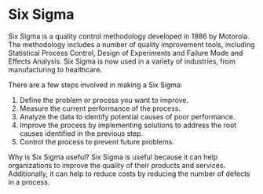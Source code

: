 # Six Sigma

Six Sigma is a quality control methodology developed in 1986 by Motorola. The methodology includes a number of quality improvement tools, including Statistical Process Control, Design of Experiments and Failure Mode and Effects Analysis. Six Sigma is now used in a variety of industries, from manufacturing to healthcare.

There are a few steps involved in making a Six Sigma:

1. Define the problem or process you want to improve.
2. Measure the current performance of the process.
3. Analyze the data to identify potential causes of poor performance.
4. Improve the process by implementing solutions to address the root causes identified in the previous step.
5. Control the process to prevent future problems.

Why is Six Sigma useful? Six Sigma is useful because it can help organizations to improve the quality of their products and services. Additionally, it can help to reduce costs by reducing the number of defects in a process.

